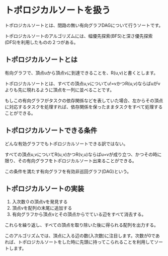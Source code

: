 # トポロジカルソートを扱う

トポロジカルソートとは、閉路の無い有向グラフDAGについて行うソートです。

トポロジカルソートのアルゴリズムには、幅優先探索(BFS)と深さ優先探索(DFS)を利用したものの２つがある。

## トポロジカルソートとは

有向グラフで、頂点uから頂点vに到達できることを、R(u,v)と書くとします。

トポロジカルソートとは、すべての頂点u,vについてu!=vかつR(u,v)ならばuがvよりも先に現れるように頂点を一列に並べることです。

もしこの有向グラフがタスクの依存関係などを表していた場合、左からその頂点に対応するタスクを処理すれば、依存関係を保ったままタスクをすべて処理することができる。

## トポロジカルソートできる条件

どんな有効グラフでもトポロジカルソートできる訳ではない。

すべての頂点u,vについてR(u,v)かつR(v,u)ならばu=vが成り立つ、かつその時に限り、その有向グラフをトポロジカルソート出来ることができる。

この条件を満たす有向グラフを有効非巡回グラフ(DAG)という。

## トポロジカルソートの実装

1. 入次数０の頂点vを発見する
2. 頂点vを配列の末尾に追加する
3. 有向グラフから頂点vとその頂点からでている辺をすべて消去する。

これらを繰り返し、すべての頂点を取り除いた後に得られる配列を出力する。

このアルゴリズムでは、頂点に入る辺の数(入次数)に注目します。次数が0であれば、トポロジカルソートをした時に先頭に持ってこられることを利用してソートします。